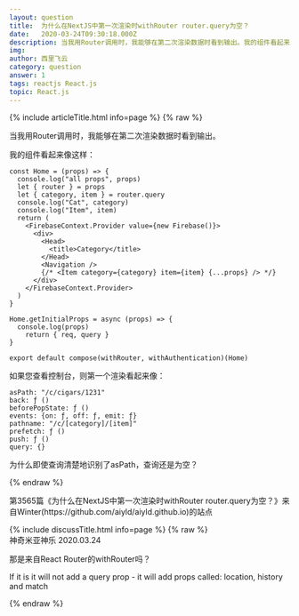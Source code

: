 ```yaml
---
layout: question
title:  为什么在NextJS中第一次渲染时withRouter router.query为空？
date:   2020-03-24T09:30:18.000Z
description: 当我用Router调用时，我能够在第二次渲染数据时看到输出。我的组件看起来像这样：const Home = (props) => {  cons...
img: 
author: 西里飞云
category: question
answer: 1
tags: reactjs React.js
topic: React.js
---
```

<div class="article-root">
  <div class="article">
    {% include articleTitle.html info=page %}
    {% raw %}
    <div class="article-content"><p><font style="vertical-align: inherit;"><font style="vertical-align: inherit;">当我用Router调用时，我能够在第二次渲染数据时看到输出。</font></font></p>

<p><font style="vertical-align: inherit;"><font style="vertical-align: inherit;">我的组件看起来像这样：</font></font></p>

<pre><code>const Home = (props) =&gt; {<font></font>
  console.log("all props", props)<font></font>
  let { router } = props<font></font>
  let { category, item } = router.query<font></font>
  console.log("Cat", category)<font></font>
  console.log("Item", item)<font></font>
  return (<font></font>
    &lt;FirebaseContext.Provider value={new Firebase()}&gt;<font></font>
      &lt;div&gt;<font></font>
        &lt;Head&gt;<font></font>
          &lt;title&gt;Category&lt;/title&gt;<font></font>
        &lt;/Head&gt;<font></font>
        &lt;Navigation /&gt;<font></font>
        {/* &lt;Item category={category} item={item} {...props} /&gt; */}<font></font>
      &lt;/div&gt;<font></font>
    &lt;/FirebaseContext.Provider&gt;<font></font>
  )<font></font>
}<font></font>
<font></font>
Home.getInitialProps = async (props) =&gt; {<font></font>
  console.log(props)<font></font>
    return { req, query }<font></font>
}<font></font>
<font></font>
export default compose(withRouter, withAuthentication)(Home)<font></font>
</code></pre>

<p><font style="vertical-align: inherit;"><font style="vertical-align: inherit;">如果您查看控制台，则第一个渲染看起来像：</font></font></p>

<pre><code>asPath: "/c/cigars/1231"<font></font>
back: ƒ ()<font></font>
beforePopState: ƒ ()<font></font>
events: {on: ƒ, off: ƒ, emit: ƒ}<font></font>
pathname: "/c/[category]/[item]"<font></font>
prefetch: ƒ ()<font></font>
push: ƒ ()<font></font>
query: {}<font></font>
</code></pre>

<p><font style="vertical-align: inherit;"><font style="vertical-align: inherit;">为什么即使查询清楚地识别了asPath，查询还是为空？</font></font></p></div>
    {% endraw %}
  </div>
  <p class="winter_mark">第3565篇《为什么在NextJS中第一次渲染时withRouter router.query为空？》来自Winter(https://github.com/aiyld/aiyld.github.io)的站点</p>
  <div class="discuss-wrapper">
    {% include discussTitle.html info=page %}
    {% raw %}
    <div class="discuss-list">
    <div class="discuss-item">
        <div class="discuss-parent">
          <div class="discuss-meta">
            <span class="discuss-user">神奇米亚神乐</span>
            <span class="discuss-time">2020.03.24</span>
          </div>
          <div class="discuss-comment"><p><font style="vertical-align: inherit;"><font style="vertical-align: inherit;">那是来自React Router的withRouter吗？</font></font></p>

<p>If it is it will not add a query prop - it will add props called: location, history and match</p></div>
        </div></div>
    </div>
    {% endraw %}
  </div>
<div>
